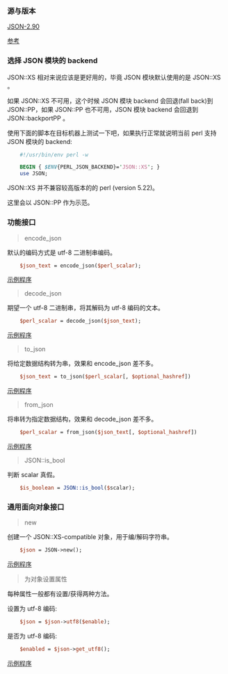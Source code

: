 
### 源与版本

[JSON-2.90](https://metacpan.org/release/JSON)

[参考](https://metacpan.org/pod/JSON)


### 选择 JSON 模块的 backend

JSON::XS 相对来说应该是更好用的，毕竟 JSON 模块默认使用的是 JSON::XS 。

如果 JSON::XS 不可用，这个时候 JSON 模块 backend 会回退(fall back)到 JSON::PP，如果 JSON::PP 也不可用，JSON 模块 backend 会回退到 JSON::backportPP 。

使用下面的脚本在目标机器上测试一下吧，如果执行正常就说明当前 perl 支持 JSON 模块的 backend:
```pl
    #!/usr/bin/env perl -w

    BEGIN { $ENV{PERL_JSON_BACKEND}='JSON::XS'; }
    use JSON;
```

JSON::XS 并不兼容较高版本的的 perl (version 5.22)。

这里会以 JSON::PP 作为示范。


### 功能接口

> encode_json

默认的编码方式是 utf-8 二进制串编码。
```pl
    $json_text = encode_json($perl_scalar);
```

[示例程序](json/encode.pl)

> decode_json

期望一个 utf-8 二进制串，将其解码为 utf-8 编码的文本。
```pl
    $perl_scalar = decode_json($json_text);
```

[示例程序](json/decode.pl)

> to_json

将给定数据结构转为串，效果和 encode_json 差不多。
```pl
    $json_text = to_json($perl_scalar[, $optional_hashref])
```

[示例程序](json/to_json.pl)

> from_json

将串转为指定数据结构，效果和 decode_json 差不多。
```pl
    $perl_scalar = from_json($json_text[, $optional_hashref])
```

[示例程序](json/from_json.pl)

> JSON::is_bool

判断 scalar 真假。
```pl
    $is_boolean = JSON::is_bool($scalar);
```


### 通用面向对象接口

> new

创建一个 JSON::XS-compatible 对象，用于编/解码字符串。

```pl
    $json = JSON->new();
```

[示例程序](json/object_new.pl)

> 为对象设置属性

每种属性一般都有设置/获得两种方法。

设置为 utf-8 编码:
```pl 
    $json = $json->utf8($enable);
```

是否为 utf-8 编码:
```pl
    $enabled = $json->get_utf8();
```

[示例程序](json/object_attribute.pl)


